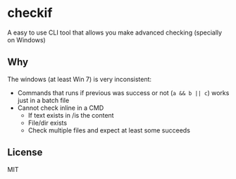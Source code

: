 # checkif

A easy to use CLI tool that allows you make advanced checking (specially on Windows)

## Why

The windows (at least Win 7) is very inconsistent:
- Commands that runs if previous was success or not (`a && b || c`) works just in a batch file
- Cannot check inline in a CMD
  - If text exists in /is the content
  - File/dir exists
  - Check multiple files and expect at least some succeeds

## License

MIT
